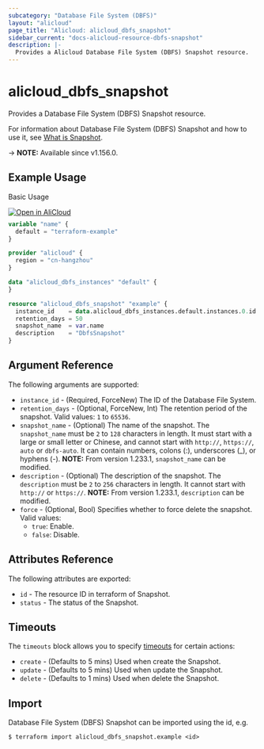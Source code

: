 ```yaml
---
subcategory: "Database File System (DBFS)"
layout: "alicloud"
page_title: "Alicloud: alicloud_dbfs_snapshot"
sidebar_current: "docs-alicloud-resource-dbfs-snapshot"
description: |-
  Provides a Alicloud Database File System (DBFS) Snapshot resource.
---
```


# alicloud_dbfs_snapshot

Provides a Database File System (DBFS) Snapshot resource.

For information about Database File System (DBFS) Snapshot and how to use it, see [What is Snapshot](https://help.aliyun.com/zh/dbfs/developer-reference/api-dbfs-2020-04-18-createsnapshot).

-> **NOTE:** Available since v1.156.0.

## Example Usage

Basic Usage

<div style="display: block;margin-bottom: 40px;"><div class="oics-button" style="float: right;position: absolute;margin-bottom: 10px;">
  <a href="https://api.aliyun.com/terraform?resource=alicloud_dbfs_snapshot&exampleId=135d92d4-7aa3-a5c3-9737-98713dcd086f2359e22e&activeTab=example&spm=docs.r.dbfs_snapshot.0.135d92d47a&intl_lang=EN_US" target="_blank">
    <img alt="Open in AliCloud" src="https://img.alicdn.com/imgextra/i1/O1CN01hjjqXv1uYUlY56FyX_!!6000000006049-55-tps-254-36.svg" style="max-height: 44px; max-width: 100%;">
  </a>
</div></div>

```terraform
variable "name" {
  default = "terraform-example"
}

provider "alicloud" {
  region = "cn-hangzhou"
}

data "alicloud_dbfs_instances" "default" {
}

resource "alicloud_dbfs_snapshot" "example" {
  instance_id    = data.alicloud_dbfs_instances.default.instances.0.id
  retention_days = 50
  snapshot_name  = var.name
  description    = "DbfsSnapshot"
}
```

## Argument Reference

The following arguments are supported:

* `instance_id` - (Required, ForceNew) The ID of the Database File System.
* `retention_days` - (Optional, ForceNew, Int) The retention period of the snapshot. Valid values: `1` to `65536`.
* `snapshot_name` - (Optional) The name of the snapshot. The `snapshot_name` must be `2` to `128` characters in length. It must start with a large or small letter or Chinese, and cannot start with `http://`, `https://`, `auto` or `dbfs-auto`. It can contain numbers, colons (:), underscores (_), or hyphens (-). **NOTE:** From version 1.233.1, `snapshot_name` can be modified.
* `description` - (Optional) The description of the snapshot. The `description` must be `2` to `256` characters in length. It cannot start with `http://` or `https://`. **NOTE:** From version 1.233.1, `description` can be modified.
* `force` - (Optional, Bool) Specifies whether to force delete the snapshot. Valid values:
  - `true`: Enable.
  - `false`: Disable.

## Attributes Reference

The following attributes are exported:

* `id` - The resource ID in terraform of Snapshot.
* `status` - The status of the Snapshot.

## Timeouts

The `timeouts` block allows you to specify [timeouts](https://www.terraform.io/docs/configuration-0-11/resources.html#timeouts) for certain actions:

* `create` - (Defaults to 5 mins) Used when create the Snapshot.
* `update` - (Defaults to 5 mins) Used when update the Snapshot.
* `delete` - (Defaults to 1 mins) Used when delete the Snapshot.

## Import

Database File System (DBFS) Snapshot can be imported using the id, e.g.

```shell
$ terraform import alicloud_dbfs_snapshot.example <id>
```
